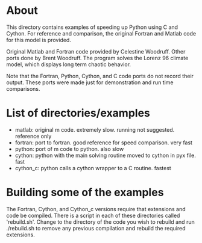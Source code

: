 # About

This directory contains examples of speeding up Python using C and Cython.
For reference and comparison, the original Fortran and Matlab code for this
model is provided.

Original Matlab and Fortran code provided by Celestine Woodruff. Other ports
done by Brent Woodruff. The program solves the Lorenz 96 climate model, which
displays long term chaotic behavior.

Note that the Fortran, Python, Cython, and C code ports do not record their
output. These ports were made just for demonstration and run time comparisons.

# List of directories/examples

* matlab: original m code. extremely slow. running not suggested. reference only
* fortran: port to fortran. good reference for speed comparison. very fast
* python: port of m code to python. also slow
* cython: python with the main solving routine moved to cython in pyx file. fast
* cython\_c: python calls a cython wrapper to a C routine. fastest

# Building some of the examples

The Fortran, Cython, and Cython\_c versions require that extensions and code be
compiled. There is a script in each of these directories called 'rebuild.sh'.
Change to the directory of the code you wish to rebuild and run ./rebuild.sh
to remove any previous compilation and rebuild the required extensions.
